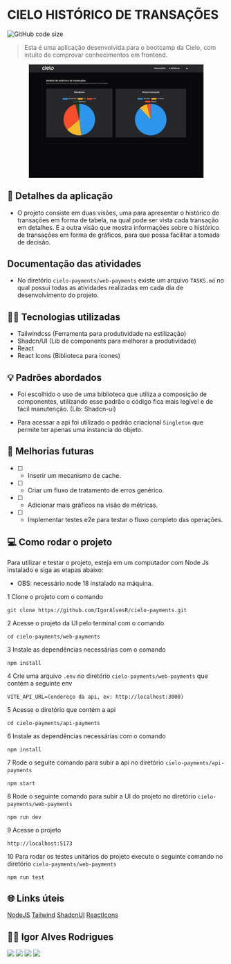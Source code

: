 # CIELO HISTÓRICO DE TRANSAÇÕES

![GitHub code size](https://img.shields.io/github/languages/code-size/igoralvesr/cielo-payments)

> Esta é uma aplicação desenvolvida para o bootcamp da Cielo, com intuito de comprovar conhecimentos em frontend.

<div style="width:100%; display:flex; align-items:center; gap:16px; flex-direction: column;">    
    <img src="./web-payments/public/images/img01.png" width="80%" />            
</div>

## 📄 Detalhes da aplicação

- O projeto consiste em duas visões, uma para apresentar o histórico de transações em forma de tabela, na qual 
pode ser vista cada transação em detalhes. E a outra visão que mostra informações sobre o histórico de transações em forma
de gráficos, para que possa facilitar a tomada de decisão.

## Documentação das atividades
- No diretório `cielo-payments/web-payments` existe um arquivo `TASKS.md` no qual possui
todas as atividades realizadas em cada dia de desenvolvimento do projeto.

## 👨‍💻 Tecnologias utilizadas

- Tailwindcss (Ferramenta para produtividade na estilização)
- Shadcn/UI (Lib de components para melhorar a produtividade)
- React
- React Icons (Biblioteca para ícones)

## 💡 Padrões abordados

- Foi escolhido o uso de uma biblioteca que utiliza a composição de componentes,
 utilizando esse padrão o código fica mais legível e de fácil manutenção. (Lib: Shadcn-ui)

- Para acessar a api foi utilizado o padrão criacional `Singleton` que permite ter apenas uma instancia do objeto.

## 🚀 Melhorias futuras
- [ ] - Inserir um mecanismo de cache.
- [ ] - Criar um fluxo de tratamento de erros genérico.
- [ ] - Adicionar mais gráficos na visão de métricas.
- [ ] - Implementar testes e2e para testar o fluxo completo das operações.

## 💻 Como rodar o projeto
Para utilizar e testar o projeto, esteja em um computador com Node Js instalado e siga as
etapas abaixo:

- OBS: necessário node 18 instalado na máquina.

1 Clone o projeto com o comando
```
git clone https://github.com/IgorAlvesR/cielo-payments.git
```
2 Acesse o projeto da UI pelo terminal com o comando
```
cd cielo-payments/web-payments 
```
3 Instale as dependências necessárias com o comando
```
npm install
```
4 Crie uma arquivo `.env` no diretório `cielo-payments/web-payments` que contém a seguinte env
```
VITE_API_URL=(endereço da api, ex: http://localhost:3000)
```
5 Acesse o diretório que contém a api
```
cd cielo-payments/api-payments
```
6 Instale as dependências necessárias com o comando
```
npm install
```
7 Rode o seguite comando para subir a api no diretório `cielo-payments/api-payments`
```
npm start
```
8 Rode o seguinte comando para subir a UI do projeto no diretório `cielo-payments/web-payments`
```
npm run dev
```
9 Acesse o projeto
```
http://localhost:5173
```
10 Para rodar os testes unitários do projeto execute o seguinte comando no diretório `cielo-payments/web-payments`
```
npm run test
```

## 🌐 Links úteis
[NodeJS](https://nodejs.org/en/download)
[Tailwind](https://tailwindcss.com/)
[ShadcnUI](https://ui.shadcn.com/)
[ReactIcons](https://react-icons.github.io/react-icons/)


## 🧑‍💻 Igor Alves Rodrigues

[<img
    src="https://img.shields.io/badge/linkedin-%230077B5.svg?&style=for-the-badge&logo=linkedin&logoColor=white" />](https://www.linkedin.com/in/igor-alves-rodrigues-7941a116b/)
[<img
    src=" https://img.shields.io/badge/GitHub-100000?style=for-the-badge&logo=github&logoColor=white" />](https://gthub.com/igoralvesr)
[<img
    src="https://img.shields.io/badge/WhatsApp-25D366?style=for-the-badge&logo=whatsapp&logoColor=white" />](http://wa.me/5548998434969)
[<img src="https://img.shields.io/website-up-down-green-red/http/shields.io.svg"
    height="28" />](https://igoralvesr.github.io)
